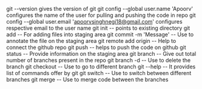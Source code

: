 git --version gives the version of git
git config --global user.name 'Apoorv' configures the name of the user for pulling and pushing the code in repo
git config --global user.email 'apoorvsinghnegi18@gmail.com' configures respective email to the user name
git init -- points to existing directory
git add -- For adding files into staging area
git commit -m 'Message' -- Use to annotate the file on the staging area 
git remote add origin -- Help to connect the github repo
git push -- helps to push the code on github
git status -- Provide information on the staging area
git branch -- Give out total number of branches present in the repo
git branch -d -- Use to delete the branch
git checkout -- Use to go to different branch
git --help -- It provides list of commands offer by git
git switch -- Use to switch between different branches
git merge -- Use to merge code between the branches
